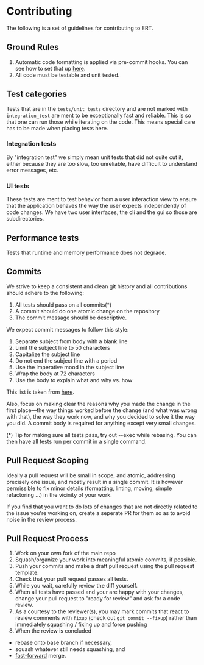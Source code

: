 # Contributing

The following is a set of guidelines for contributing to ERT.

## Ground Rules

1. Automatic code formatting is applied via pre-commit hooks. You
   can see how to set that up [here](https://pre-commit.com/).
2. All code must be testable and unit tested.

## Test categories

Tests that are in the `tests/unit_tests` directory and are
not marked with `integration_test` are ment to be exceptionally
fast and reliable. This is so that one can run those while
iterating on the code. This means special care has to
be made when placing tests here.

### Integration tests

By "integration test" we simply mean unit tests that did not quite
cut it, either because they are too slow, too unreliable, have difficult
to understand error messages, etc.

### UI tests

These tests are ment to test behavior from a user interaction view to
ensure that the application behaves the way the user expects independently
of code changes. We have two user interfaces, the cli and the gui so those
are subdirectories.

## Performance tests

Tests that runtime and memory performance does not degrade.

## Commits

We strive to keep a consistent and clean git history and all contributions should adhere to the following:

1. All tests should pass on all commits(*)
1. A commit should do one atomic change on the repository
1. The commit message should be descriptive.

We expect commit messages to follow this style:

1. Separate subject from body with a blank line
1. Limit the subject line to 50 characters
1. Capitalize the subject line
1. Do not end the subject line with a period
1. Use the imperative mood in the subject line
1. Wrap the body at 72 characters
1. Use the body to explain what and why vs. how

This list is taken from [here](https://chris.beams.io/posts/git-commit/).

Also, focus on making clear the reasons why you made the change in the first
place—the way things worked before the change (and what was wrong with that),
the way they work now, and why you decided to solve it the way you did. A
commit body is required for anything except very small changes.

(*) Tip for making sure all tests pass, try out --exec while rebasing. You
can then have all tests run per commit in a single command.

## Pull Request Scoping

Ideally a pull request will be small in scope, and atomic, addressing precisely
one issue, and mostly result in a single commit. It is however permissible to
fix minor details (formatting, linting, moving, simple refactoring ...) in the
vicinity of your work.

If you find that you want to do lots of changes that are not directly related
to the issue you're working on, create a seperate PR for them so as to avoid
noise in the review process.

## Pull Request Process

1. Work on your own fork of the main repo
1. Squash/organize your work into meaningful atomic commits, if possible.
1. Push your commits and make a draft pull request using the pull request template.
1. Check that your pull request passes all tests.
1. While you wait, carefully review the diff yourself.
1. When all tests have passed and your are happy with your changes, change your
   pull request to "ready for review" and ask for a code review.
1. As a courtesy to the reviewer(s), you may mark commits that react to review
   comments with `fixup` (check out `git commit --fixup`) rather than
   immediately squashing / fixing up and force pushing
1. When the review is concluded
  * rebase onto base branch if necessary,
  * squash whatever still needs squashing, and
  * [fast-forward](https://docs.github.com/en/repositories/configuring-branches-and-merges-in-your-repository/defining-the-mergeability-of-pull-requests/about-protected-branches#require-linear-history) merge.

